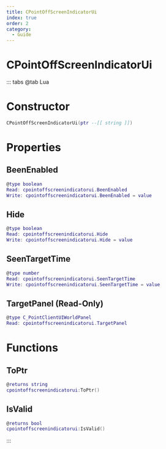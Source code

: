 ```yaml
---
title: CPointOffScreenIndicatorUi
index: true
order: 2
category:
  - Guide
---
```


# CPointOffScreenIndicatorUi

::: tabs
@tab Lua
# Constructor
```lua
CPointOffScreenIndicatorUi(ptr --[[ string ]])
```
# Properties
## BeenEnabled 
```lua
@type boolean
Read: cpointoffscreenindicatorui.BeenEnabled
Write: cpointoffscreenindicatorui.BeenEnabled = value
```
## Hide 
```lua
@type boolean
Read: cpointoffscreenindicatorui.Hide
Write: cpointoffscreenindicatorui.Hide = value
```
## SeenTargetTime 
```lua
@type number
Read: cpointoffscreenindicatorui.SeenTargetTime
Write: cpointoffscreenindicatorui.SeenTargetTime = value
```
## TargetPanel (Read-Only)
```lua
@type C_PointClientUIWorldPanel
Read: cpointoffscreenindicatorui.TargetPanel
```
# Functions
## ToPtr
```lua
@returns string
cpointoffscreenindicatorui:ToPtr()
```
## IsValid
```lua
@returns bool
cpointoffscreenindicatorui:IsValid()
```

:::